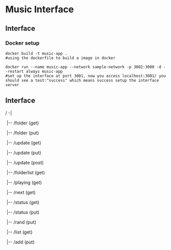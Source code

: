# Music Interface

## Interface

### Docker setup

```shell
docker build -t music-app .
#using the dockerfile to build a image in docker

docker run --name music-app --network sample-network -p 3002:3000 -d --restart always music-app
#set up the interface at port 3001, now you access localhost:3001/ you should see a test:"success" which means success setup the interface server

```

## Interface

/ -|

​    |-- /folder (get)

​    |-- /folder (put)

​    |-- /update (get)

​    |-- /update (put)

​    |-- /update (post)

​    |-- /folderlist (get)

​    |-- /playing (get)

​    |-- /next (get)

​    |-- /status (get)

​    |-- /status (put)

​    |-- /rand (put)

​    |-- /list (get)

​    |-- /add (put)







































